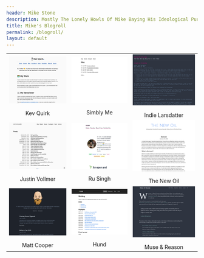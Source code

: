 ```yaml
---
header: Mike Stone
description: Mostly The Lonely Howls Of Mike Baying His Ideological Purity At The Moon
title: Mike's Blogroll
permalink: /blogroll/
layout: default
---
```


<table>
<tr>
  <td>
    <a href="https://kevq.uk">
      <img align="top" src="/assets/images/blogroll/kevquirk.png">
    </a>
    <br><br><center>Kev Quirk</center>
  </td>
  <td>
    <a href="https://simbly.me/">
      <img align="top" src="/assets/images/blogroll/simblyme.png">
    </a>
    <br><br><center>Simbly Me</center>
  </td>
  <td>
    <a href="http://blog.inkie.xyz/">
      <img align="top" src="/assets/images/blogroll/indie.png">
    </a>
    <br><br><center>Indie Larsdatter</center>
  </td>
</tr>
<tr>
  <td>
    <a href="https://www.justinvollmer.com/posts/index.html">
      <img align="top" src="/assets/images/blogroll/justinvollmer.png">
    </a>
    <br><br><center>Justin Vollmer</center>
  </td>
  <td>
    <a href="https://rusingh.com/">
      <img align="top" src="/assets/images/blogroll/rusingh.png">
    </a>
    <br><br><center>Ru Singh</center>
  </td>
  <td>
    <a href="https://write.as/thenewoil/">
      <img align="top" src="/assets/images/blogroll/thenewoil.png">
    </a>
    <br><br><center>The New Oil</center>
  </td>
</tr>
<tr>
  <td>
    <a href="https://coopermatt.com">
      <img align="top" src="/assets/images/blogroll/mattcooper.png">
    </a>
    <br><br><center>Matt Cooper</center>

  </td>
  <td>
    <a href="https://hunden.linuxkompis.se">
      <img align="top" src="/assets/images/blogroll/hund.png">
    </a>
    <br><br><center>Hund</center>
  </td>
  <td>
    <a href="https://robert.winter.ink">
      <img align="top" src="/assets/images/blogroll/museandreason.png">
    </a>
    <br><br><center>Muse & Reason</center>
  </td>
</tr>
</table>
